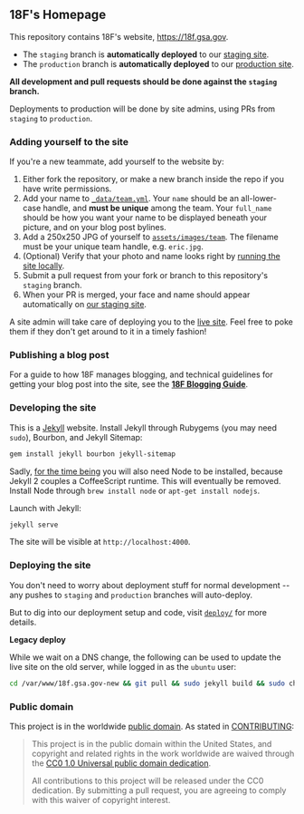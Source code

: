 ## 18F's Homepage

This repository contains 18F's website, https://18f.gsa.gov.

* The `staging` branch is **automatically deployed** to our [staging site](https://staging.18f.us).
* The `production` branch is **automatically deployed** to our [production site](https://18f.gsa.gov).

**All development and pull requests should be done against the `staging` branch.**

Deployments to production will be done by site admins, using PRs from `staging` to `production`.

### Adding yourself to the site

If you're a new teammate, add yourself to the website by:

1. Either fork the repository, or make a new branch inside the repo if you have write permissions.
2. Add your name to [`_data/team.yml`](_data/team.yml). Your `name` should be an all-lower-case handle, and **must be unique** among the team. Your `full_name` should be how you want your name to be displayed beneath your picture, and on your blog post bylines.
3. Add a 250x250 JPG of yourself to [`assets/images/team`](assets/images/team). The filename must be your unique team handle, e.g. `eric.jpg`.
4. (Optional) Verify that your photo and name looks right by [running the site locally](#developing-the-site).
5. Submit a pull request from your fork or branch to this repository's `staging` branch.
6. When your PR is merged, your face and name should appear automatically on [our staging site](https://staging.18f.us).

A site admin will take care of deploying you to the [live site](https://18f.gsa.gov). Feel free to poke them if they don't get around to it in a timely fashion!

### Publishing a blog post

For a guide to how 18F manages blogging, and technical guidelines for getting your blog post into the site, see the **[18F Blogging Guide](blogging.md)**.

### Developing the site

This is a [Jekyll](http://jekyllrb.com) website. Install Jekyll through Rubygems (you may need `sudo`), Bourbon, and Jekyll Sitemap:

```bash
gem install jekyll bourbon jekyll-sitemap
```

Sadly, [for the time being](https://github.com/jekyll/jekyll/issues/2327#issuecomment-55337023) you will also need Node to be installed, because Jekyll 2 couples a CoffeeScript runtime. This will eventually be removed. Install Node through `brew install node` or `apt-get install nodejs`.

Launch with Jekyll:

```bash
jekyll serve
```

The site will be visible at `http://localhost:4000`.

### Deploying the site

You don't need to worry about deployment stuff for normal development -- any pushes to `staging` and `production` branches will auto-deploy.

But to dig into our deployment setup and code, visit [`deploy/`](deploy) for more details.

**Legacy deploy**

While we wait on a DNS change, the following can be used to update the live site on the old server, while logged in as the `ubuntu` user:

```bash
cd /var/www/18f.gsa.gov-new && git pull && sudo jekyll build && sudo chown -R ubuntu:ubuntu _site && sudo chmod -R 755 _site
```

### Public domain

This project is in the worldwide [public domain](LICENSE.md). As stated in [CONTRIBUTING](CONTRIBUTING.md):

> This project is in the public domain within the United States, and copyright and related rights in the work worldwide are waived through the [CC0 1.0 Universal public domain dedication](https://creativecommons.org/publicdomain/zero/1.0/).
>
> All contributions to this project will be released under the CC0 dedication. By submitting a pull request, you are agreeing to comply with this waiver of copyright interest.
